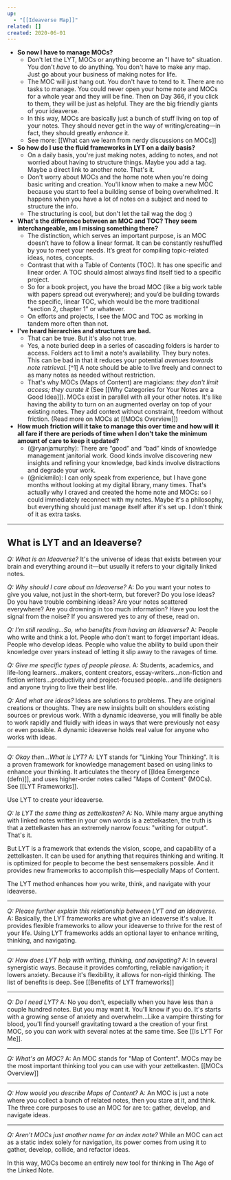 ```yaml
---
up:
  - "[[Ideaverse Map]]"
related: []
created: 2020-06-01
---
```


- **So now I have to manage MOCs?**
	- Don't let the LYT, MOCs or anything become an "I have to" situation. You don't *have* to do anything. You don't have to make any map. Just go about your business of making notes for life. 
	- The MOC will just hang out. You don't have to tend to it. There are no tasks to manage. You could never open your home note and MOCs for a whole year and they will be fine. Then on Day 366, if you click to them, they will be just as helpful. They are the big friendly giants of your ideaverse. 
	- In this way, MOCs are basically just a bunch of stuff living on top of your notes. They should never get in the way of writing/creating—in fact, they should greatly *enhance* it.
	- See more: [[What can we learn from nerdy discussions on MOCs]]
- **So how do I use the fluid frameworks in LYT on a daily basis?**
	- On a daily basis, you're just making notes, adding to notes, and not worried about having to structure things. Maybe you add a tag. Maybe a direct link to another note. That's it.
	- Don't worry about MOCs and the home note when you're doing basic writing and creation. You'll know when to make a new MOC because you start to feel a building sense of being overwhelmed. It happens when you have a lot of notes on a subject and need to structure the info.
	- The structuring is cool, but don't let the tail wag the dog :)
- **What's the difference between an MOC and TOC? They seem interchangeable, am I missing something there?**
	- The distinction, which serves an important purpose, is an MOC doesn’t have to follow a linear format. It can be constantly reshuffled by you to meet your needs. It’s great for compiling topic-related ideas, notes, concepts.
	- Contrast that with a Table of Contents (TOC). It has one specific and linear order. A TOC should almost always find itself tied to a specific project. 
	- So for a book project, you have the broad MOC (like a big work table with papers spread out everywhere); and you’d be building towards the specific, linear TOC, which would be the more traditional “section 2, chapter 1” or whatever.
	- On efforts and projects, I see the MOC and TOC as working in tandem more often than not.
- **I've heard hierarchies and structures are bad.**
	- That can be true. But it's also not true.
	- Yes, a note buried deep in a series of cascading folders is harder to access. Folders act to limit a note's availability. They bury notes. This can be bad in that it reduces your potential *avenues towards note retrieval*. [^1] A note should be able to live freely and connect to as many notes as needed without restriction. 
	- That's why MOCs (Maps of Content) are magicians: *they don't limit access; they curate it* (See [[Why Categories for Your Notes are a Good Idea]]). MOCs exist in parallel with all your other notes. It's like having the ability to turn on an augmented overlay on top of your existing notes. They add context without constraint, freedom without friction. (Read more on MOCs at [[MOCs Overview]])
- **How much friction will it take to manage this over time and how will it all fare if there are periods of time when I don't take the minimum amount of care to keep it updated?**
	- (@ryanjamurphy): There are “good” and “bad” kinds of knowledge management janitorial work. Good kinds involve discovering new insights and refining your knowledge, bad kinds involve distractions and degrade your work.
	- (@nickmilo): I can only speak from experience, but I have gone months without looking at my digital library, many times. That's actually why I craved and created the home note and MOCs: so I could immediately reconnect with my notes. Maybe it's a philosophy, but everything should just manage itself after it's set up. I don't think of it as extra tasks.


---

## What is LYT and an Ideaverse? 

*Q: What is an Ideaverse?*
It's the universe of ideas that exists between your brain and everything around it—but usually it refers to your digitally linked notes.

*Q: Why should I care about an Ideaverse?*
A: Do you want your notes to give you value, not just in the short-term, but forever?
Do you lose ideas? Do you have trouble combining ideas? Are your notes scattered everywhere? Are you drowning in too much information? Have you lost the signal from the noise? If you answered yes to any of these, read on. 

*Q: I'm still reading...So, who benefits from having an Ideaverse?*
A: People who write and think a lot. People who don't want to forget important ideas. People who develop ideas. People who value the ability to build upon their knowledge over years instead of letting it slip away to the ravages of time. 

*Q: Give me specific types of people please.*
A: Students, academics, and life-long learners...makers, content creators, essay-writers...non-fiction and fiction writers...productivity and project-focused people...and life designers and anyone trying to live their best life. 

*Q: And what are ideas?* 
Ideas are solutions to problems. They are original creations or thoughts. They are new insights built on shoulders existing sources or previous work. With a dynamic ideaverse, you will finally be able to work rapidly and fluidly with ideas in ways that were previously not easy or even possible. A dynamic ideaverse holds real value for anyone who works with ideas. 

---
*Q: Okay then...What is LYT?*
A: LYT stands for "Linking Your Thinking". It is a proven framework for knowledge management based on using links to enhance your thinking. It articulates the theory of [[Idea Emergence (defn)]], and uses higher-order notes called "Maps of Content" (MOCs). See [[LYT Frameworks]].

Use LYT to create your ideaverse. 

*Q: Is LYT the same thing as zettelkasten?*
A: No. While many argue anything with linked notes written in your own words is a zettelkasten, the truth is that a zettelkasten has an extremely narrow focus: "writing for output". That's it. 

But LYT is a framework that extends the vision, scope, and capability of a zettelkasten. It can be used for anything that requires thinking and writing. It is optimized for people to become the best sensemakers possible. And it provides new frameworks to accomplish this—especially Maps of Content.

The LYT method enhances how you write, think, and navigate with your ideaverse. 

---
*Q: Please further explain this relationship between LYT and an Ideaverse.*
A: Basically, the LYT frameworks are what give an ideaverse it's value. It provides flexible frameworks to allow your ideaverse to thrive for the rest of your life. Using LYT frameworks adds an optional layer to enhance writing, thinking, and navigating.

---
*Q: How does LYT help with writing, thinking, and navigating?*
A: In several synergistic ways. Because it provides comforting, reliable navigation; it lowers anxiety. Because it's flexibility, it allows for non-rigid thinking. The list of benefits is deep. See [[Benefits of LYT frameworks]] 

---
*Q: Do I need LYT?*
A: No you don't, especially when you have less than a couple hundred notes. But you may want it. You'll know if you do. It's starts with a growing sense of anxiety and overwhelm...Like a vampire thirsting for blood, you'll find yourself gravitating toward a the creation of your first MOC, so you can work with several notes at the same time. See [[Is LYT For Me]].

---
*Q: What's an MOC?*
A: An MOC stands for "Map of Content". MOCs may be the most important thinking tool you can use with your zettelkasten. [[MOCs Overview]]

---
*Q: How would you describe Maps of Content?*
A: An MOC is just a note where you collect a bunch of related notes, then you stare at it, and think. The three core purposes to use an MOC for are to: gather, develop, and navigate ideas.

---
*Q: Aren't MOCs just another name for an index note?*
While an MOC can act as a static index solely for navigation, its power comes from using it to gather, develop, collide, and refactor ideas.

In this way, MOCs become an entirely new tool for thinking in The Age of the Linked Note. 
